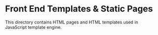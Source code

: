 # Front End Templates & Static Pages

This directory contains HTML pages and HTML templates used in JavaScript template
engine.
